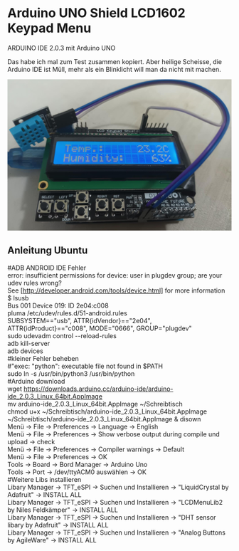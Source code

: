 # Arduino UNO Shield LCD1602 Keypad Menu

ARDUINO IDE 2.0.3 mit Arduino UNO

Das habe ich mal zum Test zusammen kopiert. Aber heilige Scheisse, die Arduino IDE ist Müll, mehr als ein Blinklicht will man da nicht mit machen.

![](https://github.com/OttoMeister/Arduino-Shield-LCD1602-Keypad-Menu/blob/dbdcd88b2f27664ffe7300e0cf62107553492c92/Shield%20LCD1602%20Keypad%20Menu.jpeg)



## Anleitung Ubuntu<br> 
#ADB ANDROID IDE Fehler <br> 
error: insufficient permissions for device: user in plugdev group; are your udev rules wrong? <br> 
See [http://developer.android.com/tools/device.html] for more information <br> 
$ lsusb <br> 
Bus 001 Device 019: ID 2e04:c008 <br> 
pluma /etc/udev/rules.d/51-android.rules <br> 
SUBSYSTEM=="usb", ATTR{idVendor}=="2e04", ATTR{idProduct}=="c008", MODE="0666", GROUP="plugdev" <br> 
sudo udevadm control --reload-rules <br> 
adb kill-server <br> 
adb devices <br> 
#kleiner Fehler beheben<br> 
#"exec: "python": executable file not found in $PATH <br> 
sudo ln -s /usr/bin/python3 /usr/bin/python <br> 
#Arduino download <br> 
wget https://downloads.arduino.cc/arduino-ide/arduino-ide_2.0.3_Linux_64bit.AppImage <br> 
mv arduino-ide_2.0.3_Linux_64bit.AppImage ~/Schreibtisch <br> 
chmod u+x ~/Schreibtisch/arduino-ide_2.0.3_Linux_64bit.AppImage <br> 
~/Schreibtisch/arduino-ide_2.0.3_Linux_64bit.AppImage & disown <br> 
Menü -> File -> Preferences -> Language -> English <br> 
Menü -> File -> Preferences -> Show verbose output during compile und upload -> check <br> 
Menü -> File -> Preferences -> Compiler warnings -> Default <br> 
Menü -> File -> Preferences -> OK <br> 
Tools -> Board -> Bord Manager -> Arduino Uno <br> 
Tools -> Port -> /dev/ttyACM0 auswählen -> OK <br> 
#Weitere Libs installieren <br> 
Libary Manager -> TFT_eSPI -> Suchen und Installieren  -> "LiquidCrystal by Adafruit" -> INSTALL ALL <br> 
Libary Manager -> TFT_eSPI -> Suchen und Installieren  -> "LCDMenuLib2 by Niles Feldkämper" -> INSTALL ALL <br> 
Libary Manager -> TFT_eSPI -> Suchen und Installieren  -> "DHT sensor libary by Adafruit" -> INSTALL ALL <br> 
Libary Manager -> TFT_eSPI -> Suchen und Installieren  -> "Analog Buttons by AgileWare" -> INSTALL ALL <br> 

